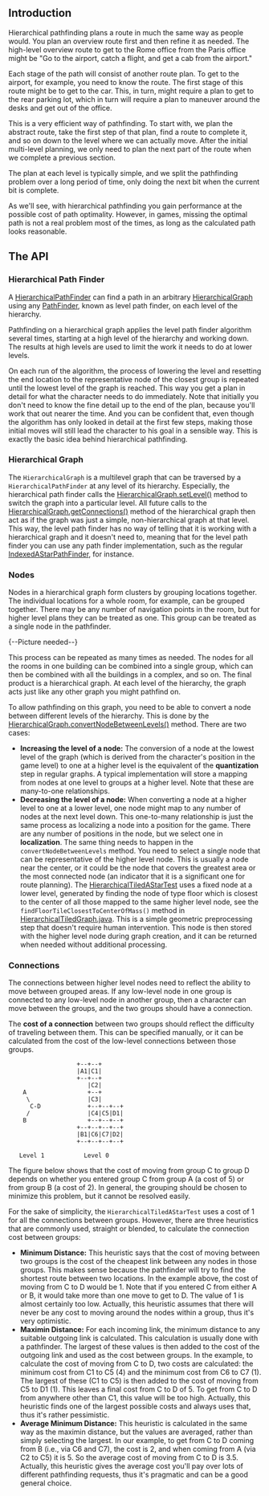 ## Introduction ##
Hierarchical pathfinding plans a route in much the same way as people would. You plan an overview route first and then refine it as needed. The high-level overview route to get to the Rome office from the Paris office might be "Go to the airport, catch a flight, and get a cab from the airport." 

Each stage of the path will consist of another route plan. To get to the airport, for example, you need to know the route. The first stage of this route might be to get to the car. This, in turn, might require a plan to get to the rear parking lot, which in turn will require a plan to maneuver around the desks and get out of the office.

This is a very efficient way of pathfinding. To start with, we plan the abstract route, take the first step of that plan, find a route to complete it, and so on down to the level where we can actually move. After the initial multi-level planning, we only need to plan the next part of the route when we complete a previous section.

The plan at each level is typically simple, and we split the pathfinding problem over a long period of time, only doing the next bit when the current bit is complete.

As we'll see, with hierarchical pathfinding you gain performance at the possible cost of path optimality. However, in games, missing the optimal path is not a real problem most of the times, as long as the calculated path looks reasonable.

## The API ##
### Hierarchical Path Finder ###
A [HierarchicalPathFinder](http://libgdx.badlogicgames.com/gdx-ai/docs/com/badlogic/gdx/ai/pfa/HierarchicalPathFinder.html) can find a path in an arbitrary [HierarchicalGraph](http://libgdx.badlogicgames.com/gdx-ai/docs/com/badlogic/gdx/ai/pfa/HierarchicalGraph.html) using any [PathFinder](http://libgdx.badlogicgames.com/gdx-ai/docs/com/badlogic/gdx/ai/pfa/PathFinder.html), known as level path finder, on each level of the hierarchy.

Pathfinding on a hierarchical graph applies the level path finder algorithm several times, starting at a high level of the hierarchy and working down. The results at high levels are used to limit the work it needs to do at lower levels.

On each run of the algorithm, the process of lowering the level and resetting the end location to the representative node of the closest group is repeated until the lowest level of the graph is reached. This way you get a plan in detail for what the character needs to do immediately. Note that initially you don't need to know the fine detail up to the end of the plan, because you'll work that out nearer the time. And you can be confident that, even though the algorithm has only looked in detail at the first few steps, making those initial moves will still lead the character to his goal in a sensible way. This is exactly the basic idea behind hierarchical pathfinding.

### Hierarchical Graph ###
The `HierarchicalGraph` is a multilevel graph that can be traversed by a `HierarchicalPathFinder` at any level of its hierarchy. Especially, the hierarchical path finder calls the [HierarchicalGraph.setLevel()](http://libgdx.badlogicgames.com/gdx-ai/docs/com/badlogic/gdx/ai/pfa/HierarchicalGraph.html#setLevel-int-) method to switch the graph into a particular level. All future calls to the [HierarchicalGraph.getConnections()](http://libgdx.badlogicgames.com/gdx-ai/docs/com/badlogic/gdx/ai/pfa/HierarchicalGraph.html#getConnections-Object-) method of the hierarchical graph then act as if the graph was just a simple, non-hierarchical graph at that level. This way, the level path finder has no way of telling that it is working with a hierarchical graph and it doesn't need to, meaning that for the level path finder you can use any path finder implementation, such as the regular [IndexedAStarPathFinder](http://libgdx.badlogicgames.com/gdx-ai/docs/com/badlogic/gdx/ai/pfa/indexed/IndexedAStarPathFinder.html), for instance.

### Nodes ###
Nodes in a hierarchical graph form clusters by grouping locations together. The individual locations for a whole
room, for example, can be grouped together. There may be any number of navigation points in the room, but for higher level plans they can be treated as one. This group can be treated as a single node in the pathfinder.

{--Picture needed--}

This process can be repeated as many times as needed. The nodes for all the rooms in one building can be combined into a single group, which can then be combined with all the buildings in a complex, and so on. The final product is a hierarchical graph. At each level of the hierarchy, the graph acts just like any other graph you might pathfind on.

To allow pathfinding on this graph, you need to be able to convert a node between different levels of the hierarchy. This is done by the [HierarchicalGraph.convertNodeBetweenLevels()](http://libgdx.badlogicgames.com/gdx-ai/docs/com/badlogic/gdx/ai/pfa/HierarchicalGraph.html#convertNodeBetweenLevels-int-N-int-) method. There are two cases:
- **Increasing the level of a node:** The conversion of a node at the lowest level of the graph (which is derived from the character's position in the game level) to one at a higher level is the equivalent of the **quantization** step in regular graphs. A typical implementation will store a mapping from nodes at one level to groups at a higher level. Note that these are many-to-one relationships.
- **Decreasing the level of a node:** When converting a node at a higher level to one at a lower level, one node might map to any number of nodes at the next level down. This one-to-many relationship is just the same process as localizing a node into a position for the game. There are any number of positions in the node, but we select one in **localization**. The same thing needs to happen in the `convertNodeBetweenLevels` method. You need to select a single node that can be representative of the higher level node. This is usually a node near the center, or it could be the node that covers the greatest area or the most connected node (an indicator that it is a significant one for route
planning). The [HierarchicalTiledAStarTest](https://github.com/libgdx/gdx-ai/blob/master/tests/src/com/badlogic/gdx/ai/tests/pfa/tests/HierarchicalTiledAStarTest.java) uses a fixed node at a lower level, generated by finding the node of type floor which is closest to the center of all those mapped to the same higher level node, see the `findFloorTileClosestToCenterOfMass()` method in [HierarchicalTiledGraph.java](https://github.com/libgdx/gdx-ai/blob/master/tests/src/com/badlogic/gdx/ai/tests/pfa/tests/tiled/hrchy/HierarchicalTiledGraph.java). This is a simple geometric preprocessing step that doesn't require human intervention. This node is then stored with the higher level node during graph creation, and it can be returned when needed without additional processing.

### Connections ###
The connections between higher level
nodes need to reflect the ability to move between grouped areas. If any low-level node in one group is connected to any low-level node in another group, then a character can move between the groups, and the two groups should have a connection.

The **cost of a connection** between two groups should reflect the difficulty of traveling between them. This can be specified manually, or it can be calculated from the cost of the low-level connections between those groups.
````
                   +--+--+      
                   |A1|C1|      
                   +--+--+      
                      |C2|      
    A                 +--+      
     \                |C3|      
      C-D             +--+--+--+
     /                |C4|C5|D1|
    B                 +--+--+--+
                   +--+--+--+--+
                   |B1|C6|C7|D2|
                   +--+--+--+--+
                                
   Level 1           Level 0   
````
The figure below shows that the cost of moving from group C to group D depends on whether you entered group C from group A (a cost of 5) or from group B (a cost of 2). In general, the grouping should be chosen to minimize this problem, but it cannot be resolved easily.

For the sake of simplicity, the `HierarchicalTiledAStarTest` uses a cost of 1 for all the connections between groups.
However, there are three heuristics that are commonly used, straight or blended, to calculate the connection
cost between groups:
- **Minimum Distance:** This heuristic says that the cost of moving between two groups is the cost of the cheapest link between any nodes in those groups. This makes sense because the pathfinder will try to find the shortest route between two locations. In the example above, the cost of moving from C to D would be 1. Note that if you entered C from either A or B, it would take more than one move to get to D. The value of 1 is almost certainly too low. Actually, this heuristic assumes that there will never be any cost to moving around the nodes within a group, thus it's very optimistic.
- **Maximin Distance:** For each incoming link, the minimum distance to any suitable outgoing link is calculated. This calculation is usually done with a pathfinder. The largest of these values is then added to the cost of the outgoing link and used as the cost between groups. In the example, to calculate the cost of moving from C to D, two costs are calculated: the minimum cost from C1 to C5 (4) and the minimum cost from C6 to C7 (1). The largest of these (C1 to C5) is then added to the cost of moving from C5 to D1 (1). This leaves a final cost from C to D of 5. To get from C to D from anywhere other than C1, this value will be too high. Actually, this heuristic finds one of the largest possible costs and always uses that, thus it's rather pessimistic.
- **Average Minimum Distance:** This heuristic is calculated in the same way as the maximin distance, but the values are averaged, rather than simply selecting the largest. In our example, to get from C to D coming from B (i.e., via C6 and C7), the cost is 2, and when coming from A (via C2 to C5) it is 5. So the average cost of moving from C to D is 3.5. Actually, this heuristic gives the average cost you'll pay over lots of different pathfinding requests, thus it's pragmatic and can be a good general choice.

